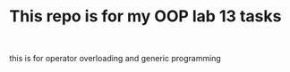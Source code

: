 <h1>This repo is for my OOP lab 13 tasks</h1>
<br>
<p>this is for operator overloading and generic programming</p>
